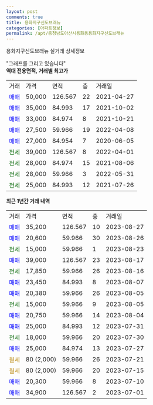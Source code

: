 ```yaml
---
layout: post
comments: true
title: 용화지구신도브래뉴
categories: [아파트정보]
permalink: /apt/충청남도아산시용화동용화지구신도브래뉴
---
```


용화지구신도브래뉴 실거래 상세정보

<script type="text/javascript">
  google.charts.load('current', {'packages':['line', 'corechart']});
  google.charts.setOnLoadCallback(drawChart);

  function drawChart() {
    var data = new google.visualization.DataTable();
    data.addColumn('date', '거래일');
    data.addColumn('number', "매매");
    data.addColumn('number', "전세");
    data.addColumn('number', "전매");

    data.addRows([[new Date(Date.parse("2023-08-27")), 35200, null, null], [new Date(Date.parse("2023-08-26")), 20600, null, null], [new Date(Date.parse("2023-08-23")), null, 15000, null], [new Date(Date.parse("2023-08-17")), 39000, null, null], [new Date(Date.parse("2023-08-16")), null, 17850, null], [new Date(Date.parse("2023-08-07")), 23450, null, null], [new Date(Date.parse("2023-08-05")), 20380, null, null], [new Date(Date.parse("2023-08-05")), null, 15000, null], [new Date(Date.parse("2023-08-04")), 20750, null, null], [new Date(Date.parse("2023-07-31")), 25000, null, null], [new Date(Date.parse("2023-07-30")), null, 18000, null], [new Date(Date.parse("2023-07-27")), 25000, null, null], [new Date(Date.parse("2023-07-21")), null, null, null], [new Date(Date.parse("2023-07-15")), null, null, null], [new Date(Date.parse("2023-07-10")), 20300, null, null], [new Date(Date.parse("2023-07-01")), 34900, null, null]]);

    var options = {
      hAxis: {
        format: 'yyyy/MM/dd'
      },    
      lineWidth: 0,
      pointsVisible: true,    
      title: '최근 1년간 유형별 실거래가 분포',
      legend: { position: 'bottom' }
    };

    var formatter = new google.visualization.NumberFormat({pattern:'###,###'} );
    formatter.format(data, 1);
    formatter.format(data, 2);
    
    setTimeout(function() {
        var chart = new google.visualization.LineChart(document.getElementById('columnchart_material'));
        chart.draw(data, (options));
        document.getElementById('loading').style.display = 'none';
    }, 200);
  }
</script>


<div id="loading" style="z-index:20; display: block; margin-left: 0px">"그래프를 그리고 있습니다"</div>
<div id="columnchart_material" style="width: 95%; margin-left: 0px; display: block"></div>
<!-- contents start -->
<b>역대 전용면적, 거래별 최고가</b>
<table class="sortable">
    <tr>
      <td>거래</td>
      <td>가격</td>
      <td>면적</td>
      <td>층</td>
      <td>거래일</td>
    </tr>
        <tr>
          <td><a style="color: blue">매매</a></td>
          <td>50,000</td>
          <td>126.567</td>
          <td>22</td>
          <td>2021-04-27</td>
        </tr>            <tr>
          <td><a style="color: blue">매매</a></td>
          <td>35,000</td>
          <td>84.993</td>
          <td>17</td>
          <td>2021-10-02</td>
        </tr>            <tr>
          <td><a style="color: blue">매매</a></td>
          <td>33,000</td>
          <td>84.974</td>
          <td>8</td>
          <td>2021-10-21</td>
        </tr>            <tr>
          <td><a style="color: blue">매매</a></td>
          <td>27,500</td>
          <td>59.966</td>
          <td>19</td>
          <td>2022-04-08</td>
        </tr>            <tr>
          <td><a style="color: blue">매매</a></td>
          <td>27,000</td>
          <td>84.954</td>
          <td>7</td>
          <td>2020-06-05</td>
        </tr>        
        <tr>
              <td><a style="color: darkgreen">전세</a></td>
              <td>39,000</td>
              <td>126.567</td>
              <td>8</td>
              <td>2022-04-01</td>
            </tr>            <tr>
              <td><a style="color: darkgreen">전세</a></td>
              <td>28,000</td>
              <td>84.974</td>
              <td>15</td>
              <td>2021-08-06</td>
            </tr>            <tr>
              <td><a style="color: darkgreen">전세</a></td>
              <td>28,000</td>
              <td>59.966</td>
              <td>3</td>
              <td>2022-05-31</td>
            </tr>            <tr>
              <td><a style="color: darkgreen">전세</a></td>
              <td>25,000</td>
              <td>84.993</td>
              <td>12</td>
              <td>2021-07-26</td>
            </tr>        
    
</table>

<b>최근 1년간 거래 내역</b>

<table class="sortable">
    <tr>
      <td>거래</td>
      <td>가격</td>
      <td>면적</td>
      <td>층</td>
      <td>거래일</td>
    </tr>
    <tr>
      <td><a style="color: blue">매매</a></td>
      <td>35,200</td>
      <td>126.567</td>
      <td>10</td>
      <td>2023-08-27</td>
    </tr>          <tr>
      <td><a style="color: blue">매매</a></td>
      <td>20,600</td>
      <td>59.966</td>
      <td>30</td>
      <td>2023-08-26</td>
    </tr>          <tr>
      <td><a style="color: darkgreen">전세</a></td>
      <td>15,000</td>
      <td>59.966</td>
      <td>1</td>
      <td>2023-08-23</td>
    </tr>          <tr>
      <td><a style="color: blue">매매</a></td>
      <td>39,000</td>
      <td>126.567</td>
      <td>23</td>
      <td>2023-08-17</td>
    </tr>          <tr>
      <td><a style="color: darkgreen">전세</a></td>
      <td>17,850</td>
      <td>59.966</td>
      <td>26</td>
      <td>2023-08-16</td>
    </tr>          <tr>
      <td><a style="color: blue">매매</a></td>
      <td>23,450</td>
      <td>84.993</td>
      <td>8</td>
      <td>2023-08-07</td>
    </tr>          <tr>
      <td><a style="color: blue">매매</a></td>
      <td>20,380</td>
      <td>59.966</td>
      <td>26</td>
      <td>2023-08-05</td>
    </tr>          <tr>
      <td><a style="color: darkgreen">전세</a></td>
      <td>15,000</td>
      <td>59.966</td>
      <td>9</td>
      <td>2023-08-05</td>
    </tr>          <tr>
      <td><a style="color: blue">매매</a></td>
      <td>20,750</td>
      <td>59.966</td>
      <td>14</td>
      <td>2023-08-04</td>
    </tr>          <tr>
      <td><a style="color: blue">매매</a></td>
      <td>25,000</td>
      <td>84.993</td>
      <td>12</td>
      <td>2023-07-31</td>
    </tr>          <tr>
      <td><a style="color: darkgreen">전세</a></td>
      <td>18,000</td>
      <td>59.966</td>
      <td>20</td>
      <td>2023-07-30</td>
    </tr>          <tr>
      <td><a style="color: blue">매매</a></td>
      <td>25,000</td>
      <td>84.974</td>
      <td>13</td>
      <td>2023-07-27</td>
    </tr>          <tr>
      <td><a style="color: darkgoldenrod">월세</a></td>
      <td>80 (2,000)</td>
      <td>59.966</td>
      <td>26</td>
      <td>2023-07-21</td>
    </tr>          <tr>
      <td><a style="color: darkgoldenrod">월세</a></td>
      <td>80 (2,000)</td>
      <td>59.966</td>
      <td>20</td>
      <td>2023-07-15</td>
    </tr>          <tr>
      <td><a style="color: blue">매매</a></td>
      <td>20,300</td>
      <td>59.966</td>
      <td>8</td>
      <td>2023-07-10</td>
    </tr>          <tr>
      <td><a style="color: blue">매매</a></td>
      <td>34,900</td>
      <td>126.567</td>
      <td>2</td>
      <td>2023-07-01</td>
    </tr>      </table>
<!-- contents end -->    

